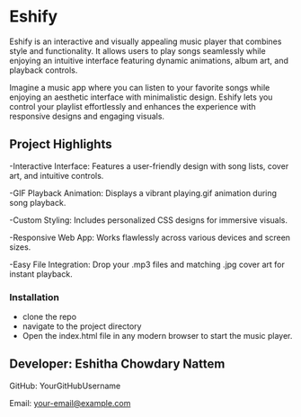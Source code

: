 
# Eshify

Eshify is an interactive and visually appealing music player that combines style and functionality. It allows users to play songs seamlessly while enjoying an intuitive interface featuring dynamic animations, album art, and playback controls.

Imagine a music app where you can listen to your favorite songs while enjoying an aesthetic interface with minimalistic design. Eshify lets you control your playlist effortlessly and enhances the experience with responsive designs and engaging visuals.

## Project Highlights
-Interactive Interface: Features a user-friendly design with song lists, cover art, and intuitive controls.

-GIF Playback Animation: Displays a vibrant playing.gif animation during song playback.

-Custom Styling: Includes personalized CSS designs for immersive visuals.

-Responsive Web App: Works flawlessly across various devices and screen sizes.

-Easy File Integration: Drop your .mp3 files and matching .jpg cover art for instant playback.

### Installation
- clone the repo
- navigate to the project directory 
- Open the index.html file in any modern browser to start the music player.

## Developer: Eshitha Chowdary Nattem
GitHub: YourGitHubUsername

Email: your-email@example.com
